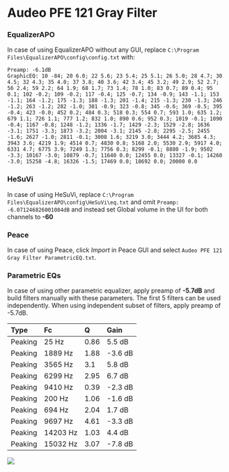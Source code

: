# Audeo PFE 121 Gray Filter

### EqualizerAPO
In case of using EqualizerAPO without any GUI, replace `C:\Program Files\EqualizerAPO\config\config.txt`
with:
```
Preamp: -6.1dB
GraphicEQ: 10 -84; 20 6.0; 22 5.6; 23 5.4; 25 5.1; 26 5.0; 28 4.7; 30 4.5; 32 4.3; 35 4.0; 37 3.8; 40 3.6; 42 3.4; 45 3.2; 49 2.9; 52 2.7; 56 2.4; 59 2.2; 64 1.9; 68 1.7; 73 1.4; 78 1.0; 83 0.7; 89 0.4; 95 0.1; 102 -0.2; 109 -0.2; 117 -0.4; 125 -0.7; 134 -0.9; 143 -1.1; 153 -1.1; 164 -1.2; 175 -1.3; 188 -1.3; 201 -1.4; 215 -1.3; 230 -1.3; 246 -1.2; 263 -1.2; 282 -1.0; 301 -0.9; 323 -0.8; 345 -0.6; 369 -0.5; 395 -0.4; 423 -0.0; 452 0.2; 484 0.3; 518 0.3; 554 0.7; 593 1.0; 635 1.2; 679 1.1; 726 1.1; 777 1.2; 832 1.0; 890 0.6; 952 0.3; 1019 -0.1; 1090 -0.4; 1167 -0.8; 1248 -1.2; 1336 -1.7; 1429 -2.3; 1529 -2.8; 1636 -3.1; 1751 -3.3; 1873 -3.2; 2004 -3.1; 2145 -2.8; 2295 -2.5; 2455 -1.6; 2627 -1.0; 2811 -0.1; 3008 1.6; 3219 3.0; 3444 4.2; 3685 4.3; 3943 3.6; 4219 1.9; 4514 0.7; 4830 0.8; 5168 2.0; 5530 2.9; 5917 4.0; 6331 4.7; 6775 3.9; 7249 1.3; 7756 0.3; 8299 -0.1; 8880 -1.9; 9502 -3.3; 10167 -3.0; 10879 -0.7; 11640 0.0; 12455 0.0; 13327 -0.1; 14260 -3.0; 15258 -4.8; 16326 -1.5; 17469 0.0; 18692 0.0; 20000 0.0
```

### HeSuVi
In case of using HeSuVi, replace `C:\Program Files\EqualizerAPO\config\HeSuVi\eq.txt` and omit `Preamp:
-6.071246826001084dB` and instead set Global volume in the UI for both channels to **-60**

### Peace
In case of using Peace, click *Import* in Peace GUI and select `Audeo PFE 121 Gray Filter ParametricEQ.txt`.

### Parametric EQs
In case of using other parametric equalizer, apply preamp of **-5.7dB** and build filters manually
with these parameters. The first 5 filters can be used independently.
When using independent subset of filters, apply preamp of -5.7dB.

| Type    | Fc       |    Q | Gain    |
|:--------|:---------|:-----|:--------|
| Peaking | 25 Hz    | 0.86 | 5.5 dB  |
| Peaking | 1889 Hz  | 1.88 | -3.6 dB |
| Peaking | 3565 Hz  | 3.1  | 5.8 dB  |
| Peaking | 6299 Hz  | 2.95 | 6.7 dB  |
| Peaking | 9410 Hz  | 0.39 | -2.3 dB |
| Peaking | 200 Hz   | 1.06 | -1.6 dB |
| Peaking | 694 Hz   | 2.04 | 1.7 dB  |
| Peaking | 9697 Hz  | 4.61 | -3.3 dB |
| Peaking | 14203 Hz | 1.03 | 4.4 dB  |
| Peaking | 15032 Hz | 3.07 | -7.8 dB |

![](https://raw.githubusercontent.com/jaakkopasanen/AutoEq/master/results/innerfidelity/sbaf-serious/Audeo%20PFE%20121%20Gray%20Filter/Audeo%20PFE%20121%20Gray%20Filter.png)